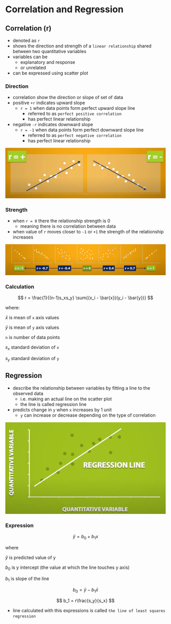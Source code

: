 # Correlation and Regression

## Correlation (r)

* denoted as `r`
* shows the direction and strength of a `linear relationship` shared between two quantitative variables
* variables can be
  * explanatory and response
  * or unrelated
* can be expressed using scatter plot

### Direction

* correlation show the direction or slope of set of data
* positive `+r` indicates upward slope
  * `r = 1` when data points form perfect upward slope line
    * referred to as `perfect positive correlation`
    * has perfect linear relationship
* negative `-r` indicates downward slope
  * `r = -1` when data points form perfect downward slope line
    * referred to as `perfect negative correlation`
    * has perfect linear relationship

![Image Correlation Direction](img/005.correlation_and_regression-1003085730.png)

### Strength

* when `r = 0` there the relationship strength is 0
  * meaning there is no correlation between data 
* when value of `r` moves closer to `-1` or `+1` the strength of the relationship increases

![Image Correlation Strength](img/005.correlation_and_regression-1003090359.png)

### Calculation

$$
r = \frac{1}{(n-1)s_xs_y} \sum{(x_i - \bar{x})(y_i - \bar{y})}
$$

where:

$\bar{x}$ is mean of `x` axis values

$\bar{y}$ is mean of `y` axis values

`n` is number of data points

$s_x$ standard deviation of `x`

$s_y$ standard deviation of `y`

## Regression

* describe the relationship between variables by fitting a line to the observed data
  * i.e. making an actual line on the scatter plot
  * the line is called regression line
* predicts change in `y` when `x` increases by 1 unit
  * `y` can increase or decrease depending on the type of correlation

![Image Regression](img/005.correlation_and_regression-1003092334.png)

### Expression

$$
\hat{y} = b_0 + b_1x
$$

where

$\hat{y}$ is predicted value of y

$b_0$ is y intercept (the value at which the line touches y axis)

$b_1$ is slope of the line

$$
b_0 = \bar{y} - b_1\bar{x}
$$

$$
b_1 = r\frac{s_y}{s_x}
$$


* line calculated with this expressions is called `the line of least squares regression`